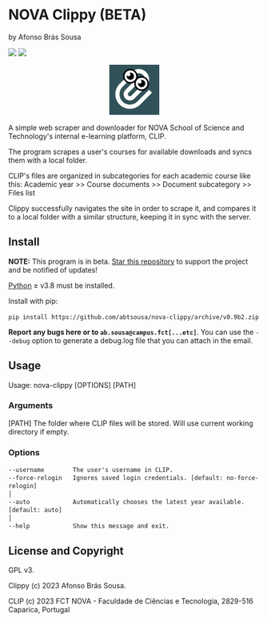 #  NOVA Clippy (BETA)
by Afonso Brás Sousa

[![](https://img.shields.io/github/stars/abtsousa/nova-clippy)](https://github.com/abtsousa/nova-clippy/stargazers) [![](https://img.shields.io/github/license/abtsousa/nova-clippy)](https://github.com/abtsousa/nova-clippy/blob/master/LICENSE)

<p align="center">
    <img src="clippy.png" style="width: 100px" alt="NOVA Clippy logo">
</p>
A simple web scraper and downloader for NOVA School of Science and Technology's internal e-learning platform, CLIP.

The program scrapes a user's courses for available downloads and syncs them with a local folder.

CLIP's files are organized in subcategories for each academic course like this:
Academic year >> Course documents >> Document subcategory >> Files list

Clippy successfully navigates the site in order to scrape it, and compares it to a local folder with a similar structure, keeping it in sync with the server.

## Install

**NOTE:** This program is in beta. [Star this repository](https://github.com/abtsousa/nova-clippy/stargazers) to support the project and be notified of updates!

[Python](https://www.python.org/downloads/) ≥ v3.8 must be installed.

Install with pip:

```pip install https://github.com/abtsousa/nova-clippy/archive/v0.9b2.zip```

**Report any bugs here or to `ab.sousa@campus.fct[...etc]`**. You can use the `--debug` option to generate a debug.log file that you can attach in the email.

## Usage

Usage: nova-clippy [OPTIONS] [PATH]

### Arguments

[PATH]  The folder where CLIP files will be stored. Will use current working directory if empty.

### Options

```text
--username        The user's username in CLIP.
--force-relogin   Ignores saved login credentials. [default: no-force-relogin]                                                                        │
--auto            Automatically chooses the latest year available. [default: auto]                                                                            │
--help            Show this message and exit.
```

## License and Copyright

GPL v3.

Clippy (c) 2023 Afonso Brás Sousa.

CLIP (c) 2023 FCT NOVA - Faculdade de Ciências e Tecnologia, 2829-516 Caparica, Portugal
